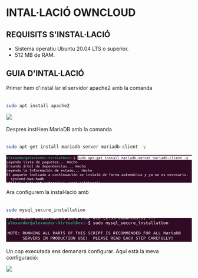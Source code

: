 # INTAL·LACIÓ OWNCLOUD

## REQUISITS S'INSTAL·LACIÓ

- Sistema operatiu Ubuntu 20.04 LTS o superior.
- 512 MB de RAM.

## GUIA D'INTAL·LACIÓ

Primer hem d'instal·lar el servidor apache2 amb la comanda 
```sh

sudo apt install apache2

```

![](Instal·lar_apache.png)

Despres instl·lem MariaDB amb la comanda 
```sh

sudo apt-get install mariadb-server mariadb-client -y

```

![](Istal·lar_MariaDB.png)

Ara configurem la instal·lació amb 

```sh

sudo mysql_secure_installation

```

![](Configurar_intal·lació.png)

Un cop executada ens demanará configurar.
Aquí està la meva configuració:

![](Meva-Configuració.png)


